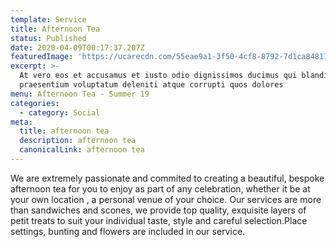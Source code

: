 ```yaml
---
template: Service
title: Afternoon Tea
status: Published
date: 2020-04-09T00:17:37.207Z
featuredImage: 'https://ucarecdn.com/55eae9a1-3f50-4cf8-8792-7d1ca8481779/'
excerpt: >-
  At vero eos et accusamus et iusto odio dignissimos ducimus qui blanditiis
  praesentium voluptatum deleniti atque corrupti quos dolores
menu: Afternoon Tea - Summer 19
categories:
  - category: Social
meta:
  title: afternoon tea
  description: afternoon tea
  canonicalLink: afternoon tea
---
```


We are extremely passionate and commited to creating a beautiful, bespoke afternoon tea for you to enjoy as part of any celebration, whether it be at your own location , a personal venue of your choice. Our services are more than sandwiches and scones, we provide top quality, exquisite layers of petit treats to suit your individual taste, style and careful selection.Place settings, bunting and flowers are included in our service.
